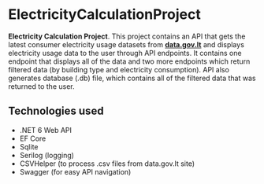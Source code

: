# ElectricityCalculationProject

**Electricity Calculation Project**. This project contains an API that gets the latest consumer electricity usage datasets from [**data.gov.lt**](https://data.gov.lt/dataset/siame-duomenu-rinkinyje-pateikiami-atsitiktinai-parinktu-1000-buitiniu-vartotoju-automatizuotos-apskaitos-elektriniu-valandiniai-duomenys/) and displays electricity usage data to the user through API endpoints. It contains one endpoint that displays all of the data and two more endpoints which return filtered data (by building type and electricity consumption). API also generates database (.db) file, which contains all of the filtered data  that was returned to the user.

## Technologies used
* .NET 6 Web API
* EF Core
* Sqlite
* Serilog (logging)
* CSVHelper (to process .csv files from data.gov.lt site)
* Swagger (for easy API navigation)
